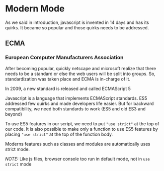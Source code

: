 # Modern Mode
As we said in introduction, javascript is invented in 14 days and has its quirks. It became so popular and those quirks needs to be addressed.

## ECMA
### European Computer Manufacturers Association
After becoming popular, quickly netscape and microsoft realize that there needs to be a standard or else the web users will be split into groups. So, standardization was taken place and ECMA is in-charge of it.

In 2009, a new standard is released and called ECMAScript 5

Javascript is a language that implements ECMAScript standards. ES5 addressed few quirks and made developers life easier. But for backward compatibility, we need both standards to work (ES5 and old ES3 and beyond)

To use ES5 features in our script, we need to put `"use strict"` at the top of our code. It is also possible to make only a function to use ES5 features by placing `"use strict"` at the top of the function body.

Moderns features such as classes and modules are automatically uses strict mode.

*NOTE:* Like js files, browser console too run in default mode, not in `use strict` mode
